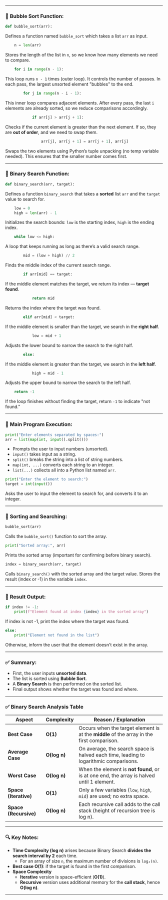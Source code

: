
---

### 🔹 **Bubble Sort Function:**
```python
def bubble_sort(arr):
```
Defines a function named `bubble_sort` which takes a list `arr` as input.

```python
    n = len(arr)
```
Stores the length of the list in `n`, so we know how many elements we need to compare.

```python
    for i in range(n - 1):
```
This loop runs `n - 1` times (outer loop). It controls the number of passes. In each pass, the largest unsorted element "bubbles" to the end.

```python
        for j in range(n - i - 1):
```
This inner loop compares adjacent elements. After every pass, the last `i` elements are already sorted, so we reduce comparisons accordingly.

```python
            if arr[j] > arr[j + 1]:
```
Checks if the current element is greater than the next element. If so, they are **out of order**, and we need to swap them.

```python
                arr[j], arr[j + 1] = arr[j + 1], arr[j]
```
Swaps the two elements using Python’s tuple unpacking (no temp variable needed). This ensures that the smaller number comes first.

---

### 🔹 **Binary Search Function:**
```python
def binary_search(arr, target):
```
Defines a function `binary_search` that takes a **sorted** list `arr` and the `target` value to search for.

```python
    low = 0
    high = len(arr) - 1
```
Initializes the search bounds: `low` is the starting index, `high` is the ending index.

```python
    while low <= high:
```
A loop that keeps running as long as there’s a valid search range.

```python
        mid = (low + high) // 2
```
Finds the middle index of the current search range.

```python
        if arr[mid] == target:
```
If the middle element matches the target, we return its index — **target found**.

```python
            return mid
```
Returns the index where the target was found.

```python
        elif arr[mid] < target:
```
If the middle element is smaller than the target, we search in the **right half**.

```python
            low = mid + 1
```
Adjusts the lower bound to narrow the search to the right half.

```python
        else:
```
If the middle element is greater than the target, we search in the **left half**.

```python
            high = mid - 1
```
Adjusts the upper bound to narrow the search to the left half.

```python
    return -1
```
If the loop finishes without finding the target, return `-1` to indicate "not found."

---

### 🔹 **Main Program Execution:**
```python
print("Enter elements separated by spaces:")
arr = list(map(int, input().split()))
```
- Prompts the user to input numbers (unsorted).
- `input()` takes input as a string.
- `split()` breaks the string into a list of string numbers.
- `map(int, ...)` converts each string to an integer.
- `list(...)` collects all into a Python list named `arr`.

```python
print("Enter the element to search:")
target = int(input())
```
Asks the user to input the element to search for, and converts it to an integer.

---

### 🔹 **Sorting and Searching:**
```python
bubble_sort(arr)
```
Calls the `bubble_sort()` function to sort the array.

```python
print("Sorted array:", arr)
```
Prints the sorted array (important for confirming before binary search).

```python
index = binary_search(arr, target)
```
Calls `binary_search()` with the sorted array and the target value. Stores the result (index or -1) in the variable `index`.

---

### 🔹 **Result Output:**
```python
if index != -1:
    print(f"Element found at index {index} in the sorted array")
```
If index is not -1, print the index where the target was found.

```python
else:
    print("Element not found in the list")
```
Otherwise, inform the user that the element doesn't exist in the array.

---

### ✅ Summary:
- First, the user inputs **unsorted data**.
- The list is sorted using **Bubble Sort**.
- A **Binary Search** is then performed on the sorted list.
- Final output shows whether the target was found and where.
---

### ✅ **Binary Search Analysis Table**

| **Aspect**      | **Complexity**         | **Reason / Explanation**                                                                 |
|------------------|-------------------------|--------------------------------------------------------------------------------------------|
| **Best Case**    | **O(1)**                | Occurs when the target element is at the **middle** of the array in the first comparison. |
| **Average Case** | **O(log n)**            | On average, the search space is halved each time, leading to logarithmic comparisons.     |
| **Worst Case**   | **O(log n)**            | When the element is **not found**, or is at one end, the array is halved until 1 element. |
| **Space (Iterative)** | **O(1)**         | Only a few variables (`low`, `high`, `mid`) are used; no extra space.                     |
| **Space (Recursive)** | **O(log n)**     | Each recursive call adds to the call stack (height of recursion tree is log n).           |

---

### 🔍 Key Notes:

- **Time Complexity (log n)** arises because Binary Search **divides the search interval by 2** each time.
  - For an array of size `n`, the maximum number of divisions is `log₂(n)`.
- **Best case O(1)**: if the target is found in the first comparison.
- **Space Complexity**
  - **Iterative** version is space-efficient (**O(1)**).
  - **Recursive** version uses additional memory for the **call stack**, hence **O(log n)**.

---